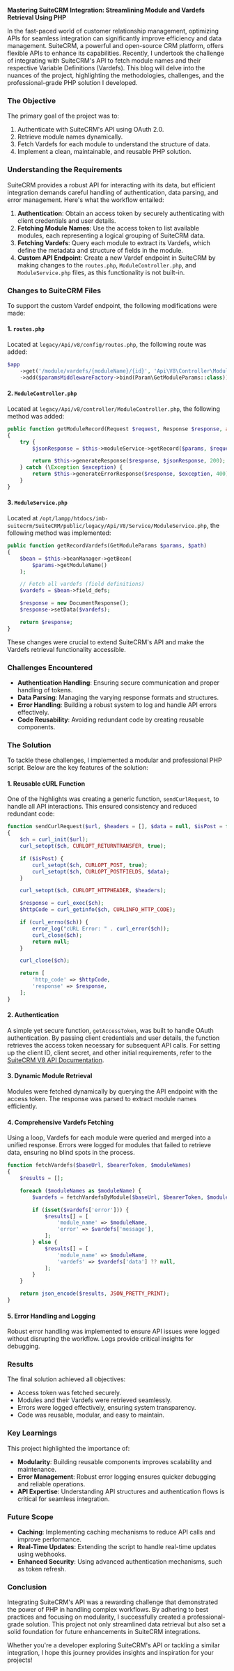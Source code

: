 **Mastering SuiteCRM Integration: Streamlining Module and Vardefs Retrieval Using PHP**

In the fast-paced world of customer relationship management, optimizing APIs for seamless integration can significantly improve efficiency and data management. SuiteCRM, a powerful and open-source CRM platform, offers flexible APIs to enhance its capabilities. Recently, I undertook the challenge of integrating with SuiteCRM's API to fetch module names and their respective Variable Definitions (Vardefs). This blog will delve into the nuances of the project, highlighting the methodologies, challenges, and the professional-grade PHP solution I developed.

### **The Objective**
The primary goal of the project was to:
1. Authenticate with SuiteCRM's API using OAuth 2.0.
2. Retrieve module names dynamically.
3. Fetch Vardefs for each module to understand the structure of data.
4. Implement a clean, maintainable, and reusable PHP solution.

### **Understanding the Requirements**
SuiteCRM provides a robust API for interacting with its data, but efficient integration demands careful handling of authentication, data parsing, and error management. Here's what the workflow entailed:

1. **Authentication**: Obtain an access token by securely authenticating with client credentials and user details.
2. **Fetching Module Names**: Use the access token to list available modules, each representing a logical grouping of SuiteCRM data.
3. **Fetching Vardefs**: Query each module to extract its Vardefs, which define the metadata and structure of fields in the module.
4. **Custom API Endpoint**: Create a new Vardef endpoint in SuiteCRM by making changes to the `routes.php`, `ModuleController.php`, and `ModuleService.php` files, as this functionality is not built-in.

### **Changes to SuiteCRM Files**
To support the custom Vardef endpoint, the following modifications were made:

#### **1. `routes.php`**
Located at `legacy/Api/v8/config/routes.php`, the following route was added:
```php
$app
    ->get('/module/vardefs/{moduleName}/{id}', 'Api\V8\Controller\ModuleController:getModuleRecordVardefs')
    ->add($paramsMiddlewareFactory->bind(Param\GetModuleParams::class));
```

#### **2. `ModuleController.php`**
Located at `legacy/Api/v8/controller/ModuleController.php`, the following method was added:
```php
public function getModuleRecord(Request $request, Response $response, array $args, GetModuleParams $params)
{
    try {
        $jsonResponse = $this->moduleService->getRecord($params, $request->getUri()->getPath());

        return $this->generateResponse($response, $jsonResponse, 200);
    } catch (\Exception $exception) {
        return $this->generateErrorResponse($response, $exception, 400);
    }
}
```

#### **3. `ModuleService.php`**
Located at `/opt/lampp/htdocs/imb-suitecrm/SuiteCRM/public/legacy/Api/V8/Service/ModuleService.php`, the following method was implemented:
```php
public function getRecordVardefs(GetModuleParams $params, $path)
{
    $bean = $this->beanManager->getBean(
        $params->getModuleName()
    );

    // Fetch all vardefs (field definitions)
    $vardefs = $bean->field_defs;

    $response = new DocumentResponse();
    $response->setData($vardefs);

    return $response;
}
```

These changes were crucial to extend SuiteCRM's API and make the Vardefs retrieval functionality accessible.

### **Challenges Encountered**

- **Authentication Handling**: Ensuring secure communication and proper handling of tokens.
- **Data Parsing**: Managing the varying response formats and structures.
- **Error Handling**: Building a robust system to log and handle API errors effectively.
- **Code Reusability**: Avoiding redundant code by creating reusable components.

### **The Solution**
To tackle these challenges, I implemented a modular and professional PHP script. Below are the key features of the solution:

#### **1. Reusable cURL Function**
One of the highlights was creating a generic function, `sendCurlRequest`, to handle all API interactions. This ensured consistency and reduced redundant code:

```php
function sendCurlRequest($url, $headers = [], $data = null, $isPost = false)
{
    $ch = curl_init($url);
    curl_setopt($ch, CURLOPT_RETURNTRANSFER, true);

    if ($isPost) {
        curl_setopt($ch, CURLOPT_POST, true);
        curl_setopt($ch, CURLOPT_POSTFIELDS, $data);
    }

    curl_setopt($ch, CURLOPT_HTTPHEADER, $headers);

    $response = curl_exec($ch);
    $httpCode = curl_getinfo($ch, CURLINFO_HTTP_CODE);

    if (curl_errno($ch)) {
        error_log("cURL Error: " . curl_error($ch));
        curl_close($ch);
        return null;
    }

    curl_close($ch);

    return [
        'http_code' => $httpCode,
        'response' => $response,
    ];
}
```

#### **2. Authentication**
A simple yet secure function, `getAccessToken`, was built to handle OAuth authentication. By passing client credentials and user details, the function retrieves the access token necessary for subsequent API calls. For setting up the client ID, client secret, and other initial requirements, refer to the [SuiteCRM V8 API Documentation](https://docs.suitecrm.com/developer/api/version-8/).

#### **3. Dynamic Module Retrieval**
Modules were fetched dynamically by querying the API endpoint with the access token. The response was parsed to extract module names efficiently.

#### **4. Comprehensive Vardefs Fetching**
Using a loop, Vardefs for each module were queried and merged into a unified response. Errors were logged for modules that failed to retrieve data, ensuring no blind spots in the process.

```php
function fetchVardefs($baseUrl, $bearerToken, $moduleNames)
{
    $results = [];

    foreach ($moduleNames as $moduleName) {
        $vardefs = fetchVardefsByModule($baseUrl, $bearerToken, $moduleName);

        if (isset($vardefs['error'])) {
            $results[] = [
                'module_name' => $moduleName,
                'error' => $vardefs['message'],
            ];
        } else {
            $results[] = [
                'module_name' => $moduleName,
                'vardefs' => $vardefs['data'] ?? null,
            ];
        }
    }

    return json_encode($results, JSON_PRETTY_PRINT);
}
```

#### **5. Error Handling and Logging**
Robust error handling was implemented to ensure API issues were logged without disrupting the workflow. Logs provide critical insights for debugging.

### **Results**
The final solution achieved all objectives:

- Access token was fetched securely.
- Modules and their Vardefs were retrieved seamlessly.
- Errors were logged effectively, ensuring system transparency.
- Code was reusable, modular, and easy to maintain.

### **Key Learnings**
This project highlighted the importance of:

- **Modularity**: Building reusable components improves scalability and maintenance.
- **Error Management**: Robust error logging ensures quicker debugging and reliable operations.
- **API Expertise**: Understanding API structures and authentication flows is critical for seamless integration.

### **Future Scope**

- **Caching**: Implementing caching mechanisms to reduce API calls and improve performance.
- **Real-Time Updates**: Extending the script to handle real-time updates using webhooks.
- **Enhanced Security**: Using advanced authentication mechanisms, such as token refresh.

### **Conclusion**
Integrating SuiteCRM's API was a rewarding challenge that demonstrated the power of PHP in handling complex workflows. By adhering to best practices and focusing on modularity, I successfully created a professional-grade solution. This project not only streamlined data retrieval but also set a solid foundation for future enhancements in SuiteCRM integrations.

Whether you're a developer exploring SuiteCRM's API or tackling a similar integration, I hope this journey provides insights and inspiration for your projects!



